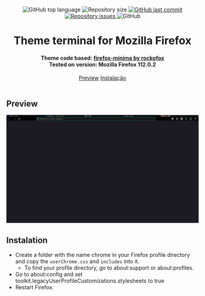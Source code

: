 <div align="center">
<img alt="GitHub top language" src="https://img.shields.io/github/languages/top/renatonunes74/firefox-cli-theme.svg?style=for-the-badge">
<img alt="Repository size" src="https://img.shields.io/github/repo-size/renatonunes74/firefox-cli-theme.svg?style=for-the-badge">
<a href="https://github.com/renatonunes74/firefox-cli-theme/commits/master">
<img alt="GitHub last commit" src="https://img.shields.io/github/last-commit/renatonunes74/firefox-cli-theme.svg?style=for-the-badge">
<a href="https://github.com/renatonunes74/firefox-cli-theme/issues">
<img alt="Repository issues" src="https://img.shields.io/github/issues/rockofox/firefox-minima.svg?style=for-the-badge">
</a>
<img alt="GitHub" src="https://img.shields.io/github/license/renatonunes74/firefox-cli-theme?style=for-the-badge">
<h1>Theme terminal for Mozilla Firefox</h1>
<h4>Theme code based: <a href="https://github.com/rockofox/firefox-minima">firefox-minima by rockofox</a><br>Tested on version: Mozilla Firefox 112.0.2</h4>
<a href="https://firefox-cli-theme/pages/sobre/">Preview</a>
<a href="https://firefox-cli-theme/pages/sobre/">Instalação</a>
<br>
<br>
<div align="left">

## Preview
![](https://github.com/renatonunes74/firefox-cli-theme/blob/main/firefox_thema.png)

## Instalation
- Create a folder with the name chrome in your Firefox profile directory and copy the `userChrome.css` and `includes` into it.
  - To find your profile directory, go to about:support or about:profiles.
- Go to about:config and set toolkit.legacyUserProfileCustomizations.stylesheets to true
- Restart Firefox.


